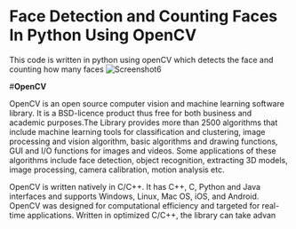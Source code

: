 # Face Detection and Counting Faces In Python Using OpenCV
This code is written in python using openCV which detects the face and counting how many faces
![Screenshot6](https://user-images.githubusercontent.com/83111946/182160980-bfe92a6e-7fd6-4093-ba26-63012739e10f.png)

#**OpenCV**

OpenCV is an open source computer vision and machine learning software library. It is a BSD-licence product thus free for both business and academic purposes.The Library provides more than 2500 algorithms that include machine learning tools for classification and clustering, image processing and vision algorithm, basic algorithms and drawing functions, GUI and I/O functions for images and videos. Some applications of these algorithms include face detection, object recognition, extracting 3D models, image processing, camera calibration, motion analysis etc.

OpenCV is written natively in C/C++. It has C++, C, Python and Java interfaces and supports Windows, Linux, Mac OS, iOS, and Android. OpenCV was designed for computational efficiency and targeted for real-time applications. Written in optimized C/C++, the library can take advan

